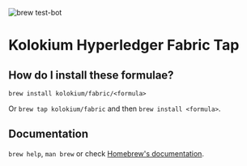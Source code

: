 ![brew test-bot](https://github.com/japidei/homebrew-tap/actions/workflows/tests.yml/badge.svg)

# Kolokium Hyperledger Fabric Tap

## How do I install these formulae?

`brew install kolokium/fabric/<formula>`

Or `brew tap kolokium/fabric` and then `brew install <formula>`.

## Documentation

`brew help`, `man brew` or check [Homebrew's documentation](https://docs.brew.sh).
